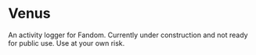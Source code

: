 # Venus
An activity logger for Fandom. Currently under construction and not ready for public use. Use at your own risk.
